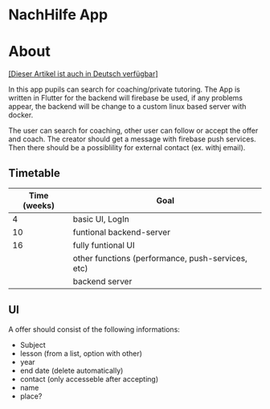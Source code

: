 # NachHilfe App 


# About

[[Dieser Artikel ist auch in Deutsch verfügbar]](https://github.com/FineFindus/NachHilfeApp/blob/master/README.de.md)

In this app pupils can search for coaching/private tutoring.
The App is written in Flutter for the backend will firebase be used, if any problems appear, the backend will be change to a custom linux based server with docker.

The user can search for coaching, other user can follow or accept the offer and coach.
The creator should get a message with firebase push services. Then there should be a possiblility for external contact (ex. withj email).


## Timetable

| Time (weeks) | Goal                                                      | 
|--------------|-----------------------------------------------------------|
|  4           | basic UI, LogIn                                           |
| 10           | funtional backend-server                                  |
| 16           | fully funtional UI                                        |
|              | other functions (performance, push-services, etc)         |
|              | backend server                                            |

## UI
A offer should consist of the following informations:
* Subject
* lesson (from a list, option with other)
* year
* end date (delete automatically)
* contact (only accesseble after accepting)
* name
* place?
